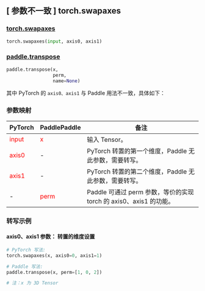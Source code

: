 ## [ 参数不一致 ] torch.swapaxes

### [torch.swapaxes](https://pytorch.org/docs/stable/generated/torch.swapaxes.html#torch.swapaxes)

```python
torch.swapaxes(input, axis0, axis1)
```

### [paddle.transpose](https://www.paddlepaddle.org.cn/documentation/docs/zh/develop/api/paddle/transpose_cn.html#transpose)

```python
paddle.transpose(x,
                 perm,
                 name=None)
```

其中 PyTorch 的 `axis0、axis1` 与 Paddle 用法不一致，具体如下：

### 参数映射

| PyTorch       | PaddlePaddle | 备注                                                   |
| ------------- | ------------ | ------------------------------------------------------ |
| <font color='red'>input</font>         | <font color='red'>x</font>            | 输入 Tensor。                                       |
| <font color='red'>axis0</font>          | -            | PyTorch 转置的第一个维度，Paddle 无此参数，需要转写。                    |
| <font color='red'>axis1</font>          | -            | PyTorch 转置的第二个维度，Paddle 无此参数，需要转写。                    |
| -             | <font color='red'>perm</font>         | Paddle 可通过 perm 参数，等价的实现 torch 的 axis0、axis1 的功能。|


### 转写示例

#### axis0、axis1 参数： 转置的维度设置
``` python
# PyTorch 写法:
torch.swapaxes(x, axis0=0, axis1=1)

# Paddle 写法:
paddle.transpose(x, perm=[1, 0, 2])

# 注：x 为 3D Tensor
```
